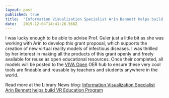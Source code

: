 ```yaml
---
layout: post 
published: true
title:  "Information Visualization Specialist Arin Bennett helps build VR Education Program" 
date:   2019-12-04T14:41:26.568Z 
---
```


I was lucky enough to be able to advise Prof. Guler just a little bit as she was working with Arin to develop this grant proposal, which supports the creation of new virtual reality models of infectious diseases. I was thrilled by her interest in making all the products of this grant openly and freely available for reuse as open educational resources. Once their completed, all models will be posted to the [VIVA Open](https://vivaopen.oercommons.org/) OER hub to ensure these very cool tools are findable and reusable by teachers and students anywhere in the world. 

Read more at the Library News blog:
[Information Visualization Specialist Arin Bennett helps build VR Education Program](https://news.library.virginia.edu/2019/12/03/information-visualization-specialist-arin-bennett-helps-build-vr-education-program/)
